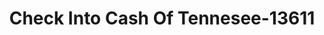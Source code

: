 ---
f_zip-code: 37013
f_state-code: TN
title: Check Into Cash Of Tennesee-13611
f_phone: 615-781-1050
f_city-only: Antioch
f_address: 932 Richards Rd Antioch
f_location-unique-id: '13611'
slug: check-into-cash-of-tennesee-13611
updated-on: '2024-05-30T13:46:58.046Z'
created-on: '2024-05-30T13:36:59.803Z'
published-on: '2024-05-30T13:54:32.469Z'
f_city-state: cms/city/antioch-tn.md
f_company: cms/company/check-into-cash-of-tennesee.md
f_state: cms/state/tennessee.md
layout: '[payday-loan].html'
tags: payday-loan
---